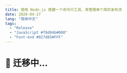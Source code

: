 ```yaml
---
title: 使用 Node.js 搭建一个命令行工具，来管理单个库的发布流
date: 2020-04-27
lang: "简体中文"
tags:
  - "Release"
  - "JavaScript #f8d84b#000"
  - "Font-end #027d85#FFF"
---
```


# 🚧 迁移中...
